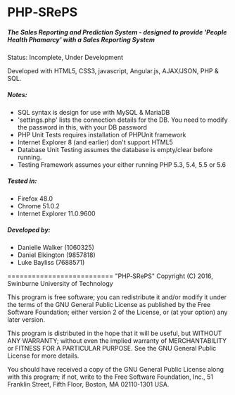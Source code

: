 # PHP‐SRePS
##### The Sales Reporting and Prediction System - designed to provide 'People Health Phamarcy' with a Sales Reporting System

Status: Incomplete, Under Development

Developed with HTML5, CSS3, javascript, Angular.js, AJAX/JSON, PHP & SQL.

##### Notes: 
- SQL syntax is design for use with MySQL & MariaDB
- 'settings.php' lists the connection details for the DB.  You need to modify the password in this, with your DB password
- PHP Unit Tests requires installation of PHPUnit framework
- Internet Explorer 8 (and earlier) don't support HTML5
- Database Unit Testing assumes the database is empty/clear before running.
- Testing Framework assumes your either running PHP 5.3, 5.4, 5.5 or 5.6

##### Tested in: 
- Firefox 48.0
- Chrome 51.0.2
- Internet Explorer 11.0.9600

##### Developed by:
- Danielle Walker (1060325)
- Daniel Elkington (9857818)
- Luke Bayliss (7688571)
   

==========================
"PHP‐SRePS" Copyright (C) 2016, Swinburne University of Technology

This program is free software; you can redistribute it and/or modify it under the terms of the GNU General Public License as published by the Free Software Foundation; either version 2 of the License, or (at your option) any later version.

This program is distributed in the hope that it will be useful, but WITHOUT ANY WARRANTY; without even the implied warranty of MERCHANTABILITY or FITNESS FOR A PARTICULAR PURPOSE. See the GNU General Public License for more details.

You should have received a copy of the GNU General Public License along with this program; if not, write to the Free Software Foundation, Inc., 51 Franklin Street, Fifth Floor, Boston, MA 02110-1301 USA.
